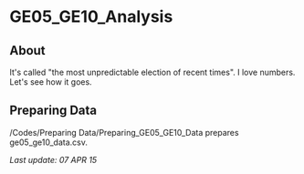 GE05_GE10_Analysis
=======================

About
-----

It's called "the most unpredictable election of recent times". I love numbers. Let's see how it goes.

Preparing Data
--------------

/Codes/Preparing Data/Preparing_GE05_GE10_Data prepares ge05_ge10_data.csv.

*Last update: 07 APR 15*